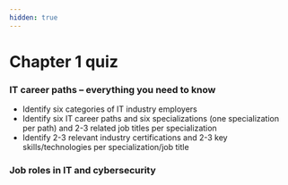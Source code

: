 ```yaml
---
hidden: true
---
```


# Chapter 1 quiz

### IT career paths – everything you need to know

* Identify six categories of IT industry employers&#x20;
* Identify six IT career paths and six specializations (one specialization per path) and 2-3 related job titles per specialization
* Identify 2-3 relevant industry certifications and 2-3 key skills/technologies per specialization/job title

### Job roles in IT and cybersecurity



